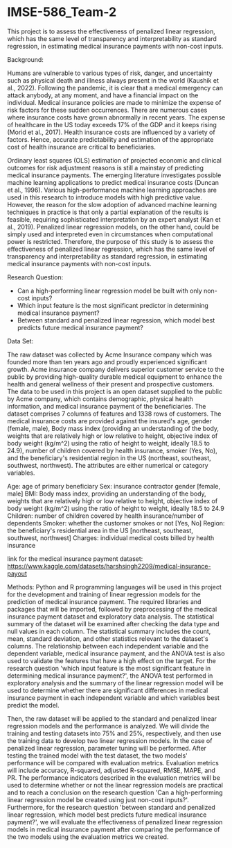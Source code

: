 # IMSE-586_Team-2

This project is to assess the effectiveness of penalized linear regression, which has the same level of transparency and interpretability as standard regression, in estimating medical insurance payments with non-cost inputs. 

Background:  

Humans are vulnerable to various types of risk, danger, and uncertainty such as physical death and illness always present in the world (Kaushik et al., 2022). Following the pandemic, it is clear that a medical emergency can attack anybody, at any moment, and have a financial impact on the individual. Medical insurance policies are made to minimize the expense of risk factors for these sudden occurrences. There are numerous cases where insurance costs have grown abnormally in recent years. The expense of healthcare in the US today exceeds 17% of the GDP and it keeps rising (Morid et al., 2017). Health insurance costs are influenced by a variety of factors. Hence, accurate predictability and estimation of the appropriate cost of health insurance are critical to beneficiaries. 

Ordinary least squares (OLS) estimation of projected economic and clinical outcomes for risk adjustment reasons is still a mainstay of predicting medical insurance payments. The emerging literature investigates possible machine learning applications to predict medical insurance costs (Duncan et al., 1996). Various high-performance machine learning approaches are used in this research to introduce models with high predictive value. However, the reason for the slow adoption of advanced machine learning techniques in practice is that only a partial explanation of the results is feasible, requiring sophisticated interpretation by an expert analyst (Kan et al., 2019). Penalized linear regression models, on the other hand, could be simply used and interpreted even in circumstances when computational power is restricted. Therefore, the purpose of this study is to assess the effectiveness of penalized linear regression, which has the same level of transparency and interpretability as standard regression, in estimating medical insurance payments with non-cost inputs. 



Research Question:

- Can a high-performing linear regression model be built with only non-cost inputs?
- Which input feature is the most significant predictor in determining medical insurance payment?
- Between standard and penalized linear regression, which model best predicts future medical insurance payment? 



Data Set: 

The raw dataset was collected by Acme Insurance company  which was founded more than ten years ago and proudly experienced significant growth. Acme insurance company delivers superior customer service to the public by providing high-quality durable medical equipment to enhance the health and general wellness of their present and prospective customers. The data to be used in this project is an open dataset supplied to the public by Acme company, which contains demographic, physical health information, and medical insurance payment of the beneficiaries. The dataset comprises 7 columns of features and 1338 rows of customers. The medical insurance costs are provided against the insured's age, gender (female, male),  Body mass index (providing an understanding of the body, weights that are relatively high or low relative to height, objective index of body weight (kg/m^2) using the ratio of height to weight, ideally 18.5 to 24.9), number of children covered by health insurance, smoker (Yes, No), and the beneficiary's residential region in the US (northeast, southeast, southwest, northwest). The attributes are either numerical or category variables.

Age: age of primary beneficiary
Sex: insurance contractor gender [female, male]
BMI: Body mass index, providing an understanding of the body, weights that are relatively high or low relative to height, objective index of body weight (kg/m^2) using the ratio of height to weight, ideally 18.5 to 24.9
Children: number of children covered by health insurance/number of dependents
Smoker: whether the customer smokes or not [Yes, No]
Region: the beneficiary's residential area in the US [northeast, southeast, southwest, northwest]
Charges: individual medical costs billed by health insurance 

link for the medical insurance payment dataset: https://www.kaggle.com/datasets/harshsingh2209/medical-insurance-payout



Methods: 
Python and R programming languages will be used in this project for the development and training of linear regression models for the prediction of medical insurance payment. The required libraries and packages that will be imported, followed by preprocessing of the medical insurance payment dataset and exploratory data analysis. The statistical summary of the dataset will be examined after checking the data type and null values in each column. The statistical summary includes the count, mean, standard deviation, and other statistics relevant to the dataset's columns. The relationship between each independent variable and the dependent variable, medical insurance payment, and the ANOVA test is also used to validate the features that have a high effect on the target. For the research question 'which input feature is the most significant feature in determining medical insurance payment?', the ANOVA test performed in exploratory analysis and the summary of the linear regression model will be used to determine whether there are significant differences in medical insurance payment in each independent variable and which variables best predict the model.

Then, the raw dataset will be applied to the standard and penalized linear regression models and the performance is analyzed. We will divide the training and testing datasets into 75% and 25%, respectively, and then use the training data to develop two linear regression models. In the case of penalized linear regression, parameter tuning will be performed. After testing the trained model with the test dataset, the two models' performance will be compared with evaluation metrics. Evaluation metrics will include accuracy, R-squared, adjusted R-squared, RMSE, MAPE, and PR. The performance indicators described in the evaluation metrics will be used to determine whether or not the linear regression models are practical and to reach a conclusion on the research question 'Can a high-performing linear regression model be created using just non-cost inputs?'. Furthermore, for the research question 'between standard and penalized linear regression, which model best predicts future medical insurance payment?', we will evaluate the effectiveness of penalized linear regression models in medical insurance payment after comparing the performance of the two models using the evaluation metrics we created.


